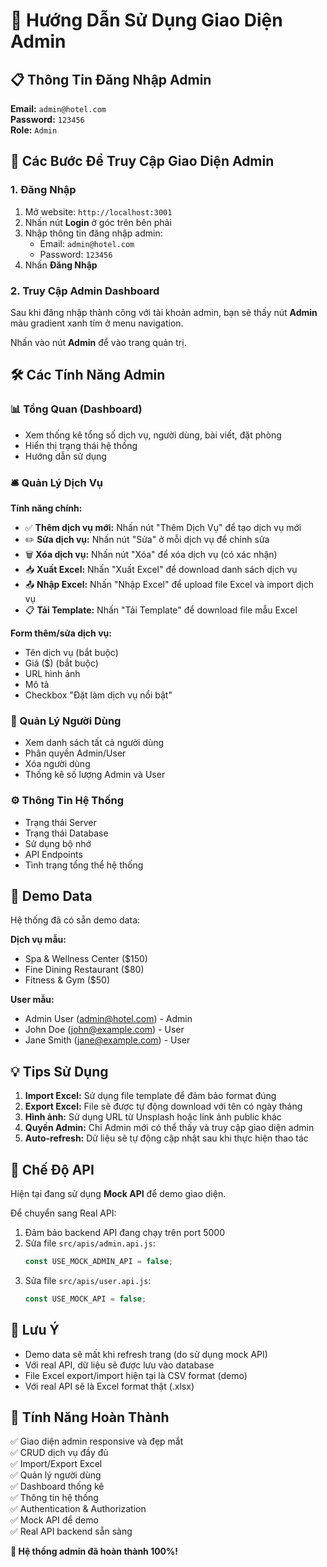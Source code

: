 # 🎯 Hướng Dẫn Sử Dụng Giao Diện Admin

## 📋 Thông Tin Đăng Nhập Admin

**Email:** `admin@hotel.com`  
**Password:** `123456`  
**Role:** `Admin`

## 🚀 Các Bước Để Truy Cập Giao Diện Admin

### 1. Đăng Nhập
1. Mở website: `http://localhost:3001`
2. Nhấn nút **Login** ở góc trên bên phải
3. Nhập thông tin đăng nhập admin:
   - Email: `admin@hotel.com`
   - Password: `123456`
4. Nhấn **Đăng Nhập**

### 2. Truy Cập Admin Dashboard
Sau khi đăng nhập thành công với tài khoản admin, bạn sẽ thấy nút **Admin** màu gradient xanh tím ở menu navigation.

Nhấn vào nút **Admin** để vào trang quản trị.

## 🛠️ Các Tính Năng Admin

### 📊 Tổng Quan (Dashboard)
- Xem thống kê tổng số dịch vụ, người dùng, bài viết, đặt phòng
- Hiển thị trạng thái hệ thống
- Hướng dẫn sử dụng

### 🛎️ Quản Lý Dịch Vụ
**Tính năng chính:**
- ✅ **Thêm dịch vụ mới:** Nhấn nút "Thêm Dịch Vụ" để tạo dịch vụ mới
- ✏️ **Sửa dịch vụ:** Nhấn nút "Sửa" ở mỗi dịch vụ để chỉnh sửa
- 🗑️ **Xóa dịch vụ:** Nhấn nút "Xóa" để xóa dịch vụ (có xác nhận)
- 📥 **Xuất Excel:** Nhấn "Xuất Excel" để download danh sách dịch vụ
- 📤 **Nhập Excel:** Nhấn "Nhập Excel" để upload file Excel và import dịch vụ
- 📋 **Tải Template:** Nhấn "Tải Template" để download file mẫu Excel

**Form thêm/sửa dịch vụ:**
- Tên dịch vụ (bắt buộc)
- Giá ($) (bắt buộc)
- URL hình ảnh
- Mô tả
- Checkbox "Đặt làm dịch vụ nổi bật"

### 👥 Quản Lý Người Dùng
- Xem danh sách tất cả người dùng
- Phân quyền Admin/User
- Xóa người dùng
- Thống kê số lượng Admin và User

### ⚙️ Thông Tin Hệ Thống
- Trạng thái Server
- Trạng thái Database
- Sử dụng bộ nhớ
- API Endpoints
- Tình trạng tổng thể hệ thống

## 🎨 Demo Data

Hệ thống đã có sẵn demo data:

**Dịch vụ mẫu:**
- Spa & Wellness Center ($150)
- Fine Dining Restaurant ($80)  
- Fitness & Gym ($50)

**User mẫu:**
- Admin User (admin@hotel.com) - Admin
- John Doe (john@example.com) - User
- Jane Smith (jane@example.com) - User

## 💡 Tips Sử Dụng

1. **Import Excel:** Sử dụng file template để đảm bảo format đúng
2. **Export Excel:** File sẽ được tự động download với tên có ngày tháng
3. **Hình ảnh:** Sử dụng URL từ Unsplash hoặc link ảnh public khác
4. **Quyền Admin:** Chỉ Admin mới có thể thấy và truy cập giao diện admin
5. **Auto-refresh:** Dữ liệu sẽ tự động cập nhật sau khi thực hiện thao tác

## 🔧 Chế Độ API

Hiện tại đang sử dụng **Mock API** để demo giao diện.

Để chuyển sang Real API:
1. Đảm bảo backend API đang chạy trên port 5000
2. Sửa file `src/apis/admin.api.js`:
   ```javascript
   const USE_MOCK_ADMIN_API = false;
   ```
3. Sửa file `src/apis/user.api.js`:
   ```javascript
   const USE_MOCK_API = false;
   ```

## 🚨 Lưu Ý

- Demo data sẽ mất khi refresh trang (do sử dụng mock API)
- Với real API, dữ liệu sẽ được lưu vào database
- File Excel export/import hiện tại là CSV format (demo)
- Với real API sẽ là Excel format thật (.xlsx)

## 🎉 Tính Năng Hoàn Thành

✅ Giao diện admin responsive và đẹp mắt  
✅ CRUD dịch vụ đầy đủ  
✅ Import/Export Excel  
✅ Quản lý người dùng  
✅ Dashboard thống kê  
✅ Thông tin hệ thống  
✅ Authentication & Authorization  
✅ Mock API để demo  
✅ Real API backend sẵn sàng  

**🚀 Hệ thống admin đã hoàn thành 100%!**

